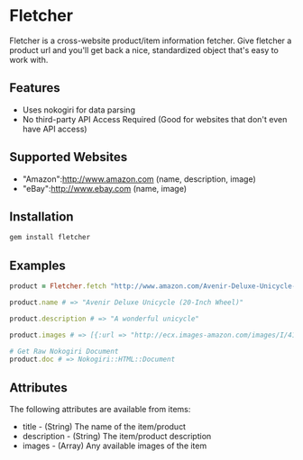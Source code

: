 # Fletcher 

Fletcher is a cross-website product/item information fetcher. Give fletcher a product url and you'll get back a nice, standardized object that's easy to work with.

## Features 

* Uses nokogiri for data parsing
* No third-party API Access Required (Good for websites that don't even have API access) 

## Supported Websites

* "Amazon":http://www.amazon.com (name, description, image)
* "eBay":http://www.ebay.com (name, image)

## Installation

```bash
gem install fletcher
```

## Examples

```ruby
product = Fletcher.fetch "http://www.amazon.com/Avenir-Deluxe-Unicycle-20-Inch-Wheel/dp/B00165Q9F8"

product.name # => "Avenir Deluxe Unicycle (20-Inch Wheel)"

product.description # => "A wonderful unicycle"

product.images # => [{:url => "http://ecx.images-amazon.com/images/I/41b3TNb3uCL._SL500_AA300_.jpg", :alt => "Avenir Deluxe Unicycle (20-Inch Wheel)"}]

# Get Raw Nokogiri Document
product.doc # => Nokogiri::HTML::Document
```

## Attributes

The following attributes are available from items:

* title - (String) The name of the item/product
* description - (String) The item/product description
* images - (Array) Any available images of the item

